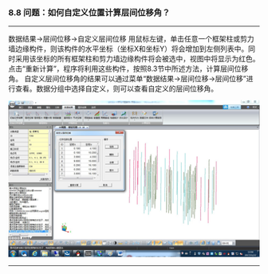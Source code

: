 ### 8.8	问题：如何自定义位置计算层间位移角？
---

数据结果→层间位移→自定义层间位移
用鼠标左键，单击任意一个框架柱或剪力墙边缘构件，则该构件的水平坐标（坐标X和坐标Y）将会增加到左侧列表中。同时采用该坐标的所有框架柱和剪力墙边缘构件将会被选中，视图中将显示为红色。点击“重新计算”，程序将利用这些构件，按照8.3节中所述方法，计算层间位移角。
自定义层间位移角的结果可以通过菜单“数据结果→层间位移→层间位移”进行查看。数据分组中选择自定义，则可以查看自定义的层间位移角。

![](image/8.8-1.jpg)

---
